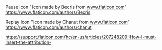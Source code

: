 Pause Icon
"Icon made by Becris from www.flaticon.com"
https://www.flaticon.com/authors/Becris

Replay Icon
"Icon made by Chanut from www.flaticon.com"
https://www.flaticon.com/authors/chanut

https://support.flaticon.com/hc/en-us/articles/207248209-How-I-must-insert-the-attribution-
